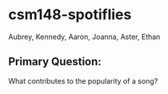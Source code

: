 # csm148-spotiflies
Aubrey, Kennedy, Aaron, Joanna, Aster, Ethan

## Primary Question:
What contributes to the popularity of a song?